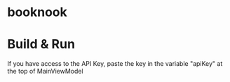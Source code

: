 # booknook

# Build & Run
If you have access to the API Key, paste the key in the variable "apiKey" at the top of MainViewModel
